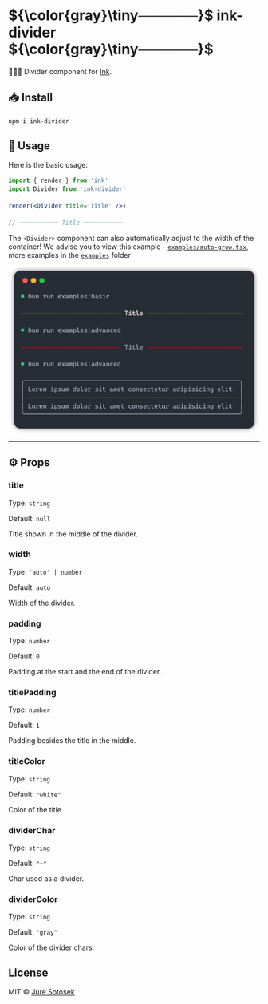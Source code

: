 <!-- markdownlint-disable-next-line blanks-around-headings  -->
# ${\color{gray}\tiny──────}$  ink-divider  ${\color{gray}\tiny──────}$
👩🏼‍🎨 Divider component for [Ink](https://github.com/vadimdemedes/ink).

## 📥 Install

```bash
npm i ink-divider
```

## 🚀 Usage

Here is the basic usage:

```jsx
import { render } from 'ink'
import Divider from 'ink-divider'

render(<Divider title='Title' />)

// ─────────── Title ───────────
```

The `<Divider>` component can also automatically adjust to the width of the container!
We advise you to view this example - [`examples/auto-grow.tsx`](https://github.com/JureSotosek/ink-divider/blob/master/examples/auto-grow.tsx), more examples in the [`examples`](https://github.com/JureSotosek/ink-divider/tree/master/exampes) folder

<!-- markdownlint-disable-next-line-->
<img src="media/example.png" alt="example" width="550">

---

## ⚙️ Props

### title

Type: `string`

Default: `null`

Title shown in the middle of the divider.

### width

Type: `'auto' | number`

Default: `auto`

Width of the divider.

### padding

Type: `number`

Default: `0`

Padding at the start and the end of the divider.

### titlePadding

Type: `number`

Default: `1`

Padding besides the title in the middle.

### titleColor

Type: `string`

Default: `"white"`

Color of the title.

### dividerChar

Type: `string`

Default: `"─"`

Char used as a divider.

### dividerColor

Type: `string`

Default: `"gray"`

Color of the divider chars.

## License

MIT © [Jure Sotosek](https://github.com/JureSotosek)
